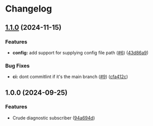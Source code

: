 # Changelog

## [1.1.0](https://github.com/dperez3/eventhub-consumer/compare/v1.0.0...v1.1.0) (2024-11-15)


### Features

* **config:** add support for supplying config file path ([#6](https://github.com/dperez3/eventhub-consumer/issues/6)) ([43d86a9](https://github.com/dperez3/eventhub-consumer/commit/43d86a9020711449fb01886e55125dd609363500))


### Bug Fixes

* **ci:** dont commitlint if it's the main branch ([#9](https://github.com/dperez3/eventhub-consumer/issues/9)) ([cfa412c](https://github.com/dperez3/eventhub-consumer/commit/cfa412c2ad1fcf5053fa8c45a6f80831128afd57))

## 1.0.0 (2024-09-25)


### Features

* Crude diagnostic subscriber ([94a694d](https://github.com/dperez3/eventhub-consumer/commit/94a694db76b6fd2021c0797bcb10943d66012651))
